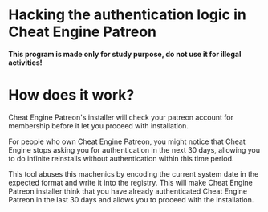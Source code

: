 # Hacking the authentication logic in Cheat Engine Patreon

**This program is made only for study purpose, do not use it for illegal activities!**

# How does it work?

Cheat Engine Patreon's installer will check your patreon account for membership before it let you proceed with installation. 

For people who own Cheat Engine Patreon, you might notice that Cheat Engine stops asking you for authentication in the next 30 days, allowing you to do infinite reinstalls without authentication within this time period. 

This tool abuses this machenics by encoding the current system date in the expected format and write it into the registry. 
This will make Cheat Engine Patreon installer think that you have already authenticated Cheat Engine Patreon in the last 30 days and allows you to proceed with the installation. 

